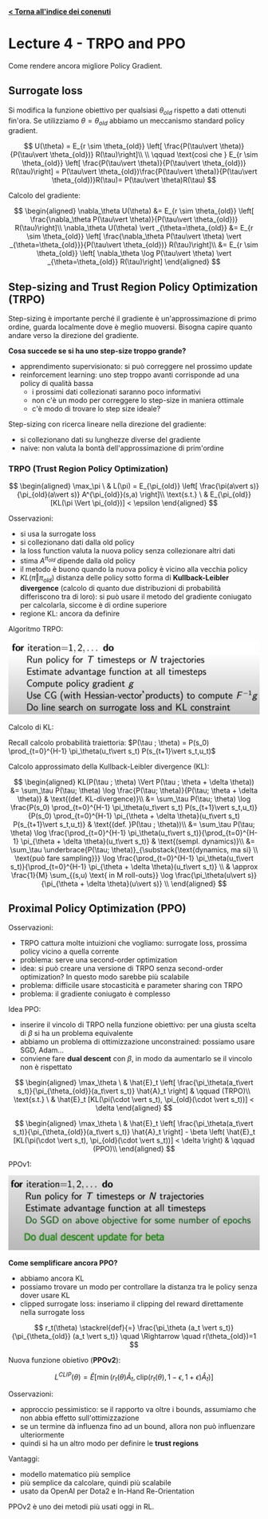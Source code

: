 **[< Torna all'indice dei conenuti](../index.md)**

# Lecture 4 - TRPO and PPO

Come rendere ancora migliore Policy Gradient.

## Surrogate loss

Si modifica la funzione obiettivo per qualsiasi $\theta_{old}$ rispetto a dati ottenuti fin'ora. Se utilizziamo $\theta=\theta_{old}$ abbiamo un meccanismo standard policy gradient.

$$
U(\theta) = E_{r \sim \theta_{old}} \left[ \frac{P(\tau\vert \theta)}{P(\tau\vert \theta_{old})} R(\tau)\right]\\
\\
 \qquad \text{così che } E_{r \sim \theta_{old}} \left[ \frac{P(\tau\vert \theta)}{P(\tau\vert \theta_{old})} R(\tau)\right] = P(\tau\vert \theta_{old})\frac{P(\tau\vert \theta)}{P(\tau\vert \theta_{old})}R(\tau)= P(\tau\vert \theta)R(\tau)
$$

Calcolo del gradiente:

$$
\begin{aligned}
\nabla_\theta U(\theta) &= E_{r \sim \theta_{old}} \left[ \frac{\nabla_\theta P(\tau\vert \theta)}{P(\tau\vert \theta_{old})} R(\tau)\right]\\
\nabla_\theta U(\theta) \vert _{\theta=\theta_{old}} &= E_{r \sim \theta_{old}} \left[ \frac{\nabla_\theta P(\tau\vert \theta) \vert _{\theta=\theta_{old}}}{P(\tau\vert \theta_{old})} R(\tau)\right]\\
&= E_{r \sim \theta_{old}} \left[ \nabla_\theta \log P(\tau\vert \theta) \vert _{\theta=\theta_{old}} R(\tau)\right]
\end{aligned}
$$

## Step-sizing and Trust Region Policy Optimization (TRPO)

Step-sizing è importante perché il gradiente è un'approssimazione di primo ordine, guarda localmente dove è meglio muoversi. Bisogna capire quanto andare verso la direzione del gradiente.

**Cosa succede se si ha uno step-size troppo grande?**

- apprendimento supervisionato: si può correggere nel prossimo update
- reinforcement learning: uno step troppo avanti corrisponde ad una policy di qualità bassa
  - i prossimi dati collezionati saranno poco informativi
  - non c'è un modo per correggere lo step-size in maniera ottimale
  - c'è modo di trovare lo step size ideale?

Step-sizing con ricerca lineare nella direzione del gradiente:

- si collezionano dati su lunghezze diverse del gradiente
- naive: non valuta la bontà dell'approssimazione di prim'ordine

### TRPO (Trust Region Policy Optimization)

$$
\begin{aligned}
\max_\pi \ & L(\pi) = E_{\pi_{old}} \left[ \frac{\pi(a\vert s)}{\pi_{old}(a\vert s)} A^{\pi_{old}}(s,a) \right]\\
\text{s.t.} \ & E_{\pi_{old}}[KL(\pi \Vert \pi_{old})] < \epsilon
\end{aligned}
$$

Osservazioni:

- si usa la surrogate loss
- si collezionano dati dalla old policy
- la loss function valuta la nuova policy senza collezionare altri dati
- stima $A^{\pi_{old}}$ dipende dalla old policy
- il metodo è buono quando la nuova policy è vicino alla vecchia policy
- $KL(\pi \Vert \pi_{old})$ distanza delle policy sotto forma di **Kullback-Leibler divergence** (calcolo di quanto due distribuzioni di probabilità differiscono tra di loro): si può usare il metodo del gradiente coniugato per calcolarla, siccome è di ordine superiore
- regione KL: ancora da definire

Algoritmo TRPO:

![TRPO](img/trpo.png "TRPO")

Calcolo di KL:

Recall calcolo probabilità traiettoria: $P(\tau ; \theta) = P(s_0) \prod_{t=0}^{H-1} \pi_\theta(u_t\vert s_t) P(s_{t+1}\vert s_t,u_t)$

Calcolo approssimato della Kullback-Leibler divergence (KL):

$$
\begin{aligned}
KL(P(\tau ; \theta) \Vert P(\tau ; \theta + \delta \theta)) &= \sum_\tau P(\tau; \theta) \log \frac{P(\tau; \theta)}{P(\tau; \theta + \delta \theta)} & \text{(def. KL-divergence)}\\
&= \sum_\tau P(\tau; \theta) \log \frac{P(s_0) \prod_{t=0}^{H-1} \pi_\theta(u_t\vert s_t) P(s_{t+1}\vert s_t,u_t)}{P(s_0) \prod_{t=0}^{H-1} \pi_{\theta + \delta \theta}(u_t\vert s_t) P(s_{t+1}\vert s_t,u_t)} & \text{(def. }P(\tau ; \theta))\\
&= \sum_\tau P(\tau; \theta) \log \frac{\prod_{t=0}^{H-1} \pi_\theta(u_t\vert s_t)}{\prod_{t=0}^{H-1} \pi_{\theta + \delta \theta}(u_t\vert s_t)} & \text{(sempl. dynamics)}\\
&= \sum_\tau \underbrace{P(\tau; \theta)}_{\substack{\text{dynamics, ma si} \\ \text{può fare sampling}}} \log \frac{\prod_{t=0}^{H-1} \pi_\theta(u_t\vert s_t)}{\prod_{t=0}^{H-1} \pi_{\theta + \delta \theta}(u_t\vert s_t)} \\
& \approx \frac{1}{M} \sum_{(s,u) \text{ in M roll-outs}} \log \frac{\pi_\theta(u\vert s)}{\pi_{\theta + \delta \theta}(u\vert s)} \\
\end{aligned}
$$

## Proximal Policy Optimization (PPO)

Osservazioni:

- TRPO cattura molte intuizioni che vogliamo: surrogate loss, prossima policy vicino a quella corrente
- problema: serve una second-order optimization
- idea: si può creare una versione di TRPO senza second-order optimization? In questo modo sarebbe più scalabile
- problema: difficile usare stocasticità e parameter sharing con TRPO
- problema: il gradiente coniugato è complesso

Idea PPO:

- inserire il vincolo di TRPO nella funzione obiettivo: per una giusta scelta di $\beta$ si ha un problema equivalente
- abbiamo un problema di ottimizzazione unconstrained: possiamo usare SGD, Adam...
- conviene fare **dual descent** con $\beta$, in modo da aumentarlo se il vincolo non è rispettato

$$
\begin{aligned}
\max_\theta \ & \hat{E}_t \left[ \frac{\pi_\theta(a_t\vert s_t)}{\pi_{\theta_{old}}(a_t\vert s_t)} \hat{A}_t \right] & \qquad (TRPO)\\
\text{s.t.} \ & \hat{E}_t [KL(\pi(\cdot \vert s_t), \pi_{old}(\cdot \vert s_t))] < \delta
\end{aligned}
$$

$$
\begin{aligned}
\max_\theta \ & \hat{E}_t \left[ \frac{\pi_\theta(a_t\vert s_t)}{\pi_{\theta_{old}}(a_t\vert s_t)} \hat{A}_t \right] - \beta \left( \hat{E}_t [KL(\pi(\cdot \vert s_t), \pi_{old}(\cdot \vert s_t))] < \delta \right) & \qquad (PPO)\\
\end{aligned}
$$

PPOv1:

![PPOv1](img/ppov1.png "PPOv1")

**Come semplificare ancora PPO?**

- abbiamo ancora KL
- possiamo trovare un modo per controllare la distanza tra le policy senza dover usare KL
- clipped surrogate loss: inseriamo il clipping del reward direttamente nella surrogate loss

$$
r_t(\theta) \stackrel{def}{=} \frac{\pi_\theta (a_t \vert s_t)}{\pi_{\theta_{old}} (a_t \vert s_t)} \quad \Rightarrow \quad r(\theta_{old})=1
$$

Nuova funzione obietivo (**PPOv2**):

$$
L^{CLIP}(\theta) = \hat{E} \left[ \min (r_t(\theta) \hat{A}_t, \text{clip}(r_t(\theta),1-\epsilon, 1+\epsilon) \hat{A}_t) \right]
$$

Osservazioni:

- approccio pessimistico: se il rapporto va oltre i bounds, assumiamo che non abbia effetto sull'ottimizzazione
- se un termine dà influenza fino ad un bound, allora non può influenzare ulteriormente
- quindi si ha un altro modo per definire le **trust regions**

Vantaggi:

- modello matematico più semplice
- più semplice da calcolare, quindi più scalabile
- usato da OpenAI per Dota2 e In-Hand Re-Orientation

PPOv2 è uno dei metodi più usati oggi in RL.
